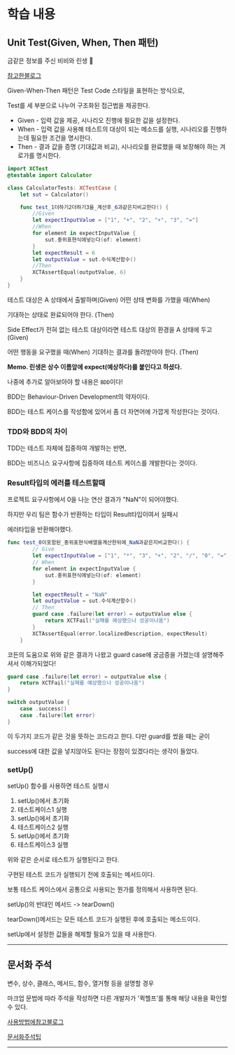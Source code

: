 # 학습 내용

## Unit Test(Given, When, Then 패턴)

금같은 정보를 주신 비비와 린생 🙏

[참고한블로그](https://baked-corn.tistory.com/135)

Given-When-Then 패턴은 Test Code 스타일을 표현하는 방식으로,

Test를 세 부분으로 나누어 구조화된 접근법을 제공한다.

- Given - 입력 값을 제공, 시나리오 진행에 필요한 값을 설정한다.
- When - 입력 값을 사용해 테스트의 대상이 되는 메소드를 실행, 시나리오를 진행하는데 필요한 조건을 명시한다.
- Then - 결과 값을 증명 (기대값과 비교), 시나리오를 완료했을 때 보장해야 하는 겨로가를 명시한다.

```swift
import XCTest
@testable import Calculator

class CalculatorTests: XCTestCase {
    let sut = Calculator()

    func test_1더하기2더하기3을_계산후_6과같은지비교한다() {
        //Given
        let expectInputValue = ["1", "+", "2", "+", "3", "="]
        //When
        for element in expectInputValue {
            sut.중위표현식에넣는다(of: element)
        }
        let expectResult = 6
        let outputValue = sut.수식계산함수()
        //Then
        XCTAssertEqual(outputValue, 6)
    }
}
```

테스트 대상은 A 상태에서 출발하며(Given) 어떤 상태 변화를 가했을 때(When)

기대하는 상태로 완료되어야 한다. (Then)

Side Effect가 전혀 없는 테스트 대상이라면 테스트 대상의 환경을 A 상태에 두고(Given)

어떤 행동을 요구했을 때(When) 기대하는 결과를 돌려받아야 한다. (Then)

**Memo. 린생은 상수 이름앞에 expect(예상하다)를 붙인다고 하셨다.**

나중에 추가로 알아보아야 할 내용은 `BDD`이다!

BDD는 Behaviour-Driven Development의 약자이다.

BDD는 테스트 케이스를 작성함에 있어서 좀 더 자연어에 가깝게 작성한다는 것이다.

### TDD와 BDD의 차이

TDD는 테스트 자체에 집중하여 개발하는 반면,

BDD는 비즈니스 요구사항에 집중하여 테스트 케이스를 개발한다는 것이다.

### Result타입의 에러를 테스트할때

프로젝트 요구사항에서 0을 나눈 연산 결과가 "NaN"이 되어야했다.

하지만 우리 팀은 함수가 반환하는 타입이 Result타입이여서 실패시

에러타입을 반환해야했다.

```swift
func test_0이포함된_중위표현식배열을계산한뒤에_NaN과같은지비교한다() {
        // Give
        let expectInputValue = ["1", "*", "3", "+", "2", "/", "0", "="]
        // When
        for element in expectInputValue {
            sut.중위표현식에넣는다(of: element)
        }

        let expectResult = "NaN"
        let outputValue = sut.수식계산함수()
        // Then
        guard case .failure(let error) = outputValue else {
            return XCTFail("실패를 예상했으나 성공이나옴")
        }
        XCTAssertEqual(error.localizedDescription, expectResult)
    }
```

코든의 도움으로 위와 같은 결과가 나왔고 guard case에 궁금증을 가졌는데 설명해주셔서 이해가되었다!

```swift
guard case .failure(let error) = outputValue else {
    return XCTFail("실패를 예상했으나 성공이나옴")
}

switch outputValue {
    case .success()
    case .failure(let error)
}
```

이 두가지 코드가 같은 것을 뜻하는 코드라고 한다. 다만 guard를 썼을 때는 굳이

success에 대한 값을 넣지않아도 된다는 장점이 있겠다라는 생각이 들었다.

### setUp()

setUp() 함수를 사용하면 테스트 실행시

1. setUp()에서 초기화
2. 테스트케이스1 실행
3. setUp()에서 초기화
4. 테스트케이스2 실행
5. setUp()에서 초기화
6. 테스트케이스3 실행

위와 같은 순서로 테스트가 실행된다고 한다.

구현된 테스트 코드가 실행되기 전에 호출되는 메서드이다.

보통 테스트 케이스에서 공통으로 사용되는 뭔가를 정의해서 사용하면 된다.

setUp()의 반대인 메서드 -> tearDown()

tearDown()메서드는 모든 테스트 코드가 실행된 후에 호출되는 메소드이다.

setUp에서 설정한 값들을 해제할 필요가 있을 때 사용한다.

---

## 문서화 주석

변수, 상수, 클래스, 메서드, 함수, 열거형 등을 설명할 경우

마크업 문법에 따라 주석을 작성하면 다른 개발자가 '퀵헬프'를 통해 해당 내용을 확인할 수 있다.

[사용방법에참고블로그](http://seorenn.blogspot.com/2017/01/swift-documentation.html)

[문서화주석팁](https://jintaewoo.tistory.com/50)

---
